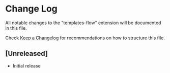 # Change Log

All notable changes to the "templates-flow" extension will be documented in this file.

Check [Keep a Changelog](http://keepachangelog.com/) for recommendations on how to structure this file.

## [Unreleased]

- Initial release
